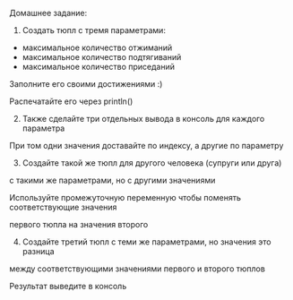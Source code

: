 Домашнее задание:

1. Создать тюпл с тремя параметрами:

- максимальное количество отжиманий
- максимальное количество подтягиваний
- максимальное количество приседаний

Заполните его своими достижениями :)

Распечатайте его через println()

2. Также сделайте три отдельных вывода в консоль для каждого параметра

При том одни значения доставайте по индексу, а другие по параметру

3. Создайте такой же тюпл для другого человека (супруги или друга) 

с такими же параметрами, но с другими значениями

Используйте промежуточную переменную чтобы поменять соответствующие значения

первого тюпла на значения второго

4. Создайте третий тюпл с теми же параметрами, но значения это разница 

между соответствующими значениями первого и второго тюплов

Результат выведите в консоль